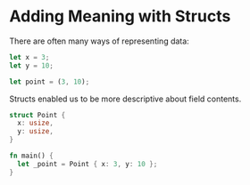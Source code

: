 # Adding Meaning with Structs

There are often many ways of representing data:

```rust
let x = 3;
let y = 10;
```

```rust
let point = (3, 10);
```

Structs enabled us to be more descriptive about field contents.

```rust
struct Point {
  x: usize,
  y: usize,
}

fn main() {
  let _point = Point { x: 3, y: 10 };
}
```
